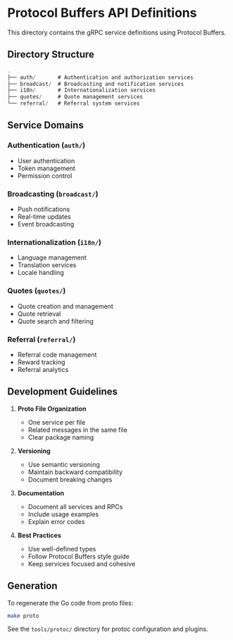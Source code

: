 # Protocol Buffers API Definitions

This directory contains the gRPC service definitions using Protocol Buffers.

## Directory Structure

```go
.
├── auth/       # Authentication and authorization services
├── broadcast/  # Broadcasting and notification services
├── i18n/       # Internationalization services
├── quotes/     # Quote management services
└── referral/   # Referral system services
```

## Service Domains

### Authentication (`auth/`)

- User authentication
- Token management
- Permission control

### Broadcasting (`broadcast/`)

- Push notifications
- Real-time updates
- Event broadcasting

### Internationalization (`i18n/`)

- Language management
- Translation services
- Locale handling

### Quotes (`quotes/`)

- Quote creation and management
- Quote retrieval
- Quote search and filtering

### Referral (`referral/`)

- Referral code management
- Reward tracking
- Referral analytics

## Development Guidelines

1. **Proto File Organization**
   - One service per file
   - Related messages in the same file
   - Clear package naming

2. **Versioning**
   - Use semantic versioning
   - Maintain backward compatibility
   - Document breaking changes

3. **Documentation**
   - Document all services and RPCs
   - Include usage examples
   - Explain error codes

4. **Best Practices**
   - Use well-defined types
   - Follow Protocol Buffers style guide
   - Keep services focused and cohesive

## Generation

To regenerate the Go code from proto files:

```bash
make proto
```

See the `tools/protoc/` directory for protoc configuration and plugins.
